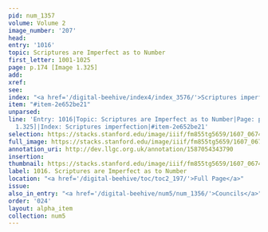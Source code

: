 ```yaml
---
pid: num_1357
volume: Volume 2
image_number: '207'
head:
entry: '1016'
topic: Scriptures are Imperfect as to Number
first_letter: 1001-1025
page: p.174 [Image 1.325]
add:
xref:
see:
index: "<a href='/digital-beehive/index4/index_3576/'>Scriptures imperfection</a>"
item: "#item-2e652be21"
unparsed:
line: 'Entry: 1016|Topic: Scriptures are Imperfect as to Number|Page: p.174 [Image
  1.325]|Index: Scriptures imperfection|#item-2e652be21'
selection: https://stacks.stanford.edu/image/iiif/fm855tg5659/1607_0674/361,691,2827,448/full/0/default.jpg
full_image: https://stacks.stanford.edu/image/iiif/fm855tg5659/1607_0674/full/full/0/default.jpg
annotation_uri: http://dev.llgc.org.uk/annotation/1587054343790
insertion:
thumbnail: https://stacks.stanford.edu/image/iiif/fm855tg5659/1607_0674/361,691,600,180/250,/0/default.jpg
label: 1016. Scriptures are Imperfect as to Number
location: "<a href='/digital-beehive/toc/toc2_197/'>Full Page</a>"
issue:
also_in_entry: "<a href='/digital-beehive/num5/num_1356/'>Councils</a>"
order: '024'
layout: alpha_item
collection: num5
---
```

